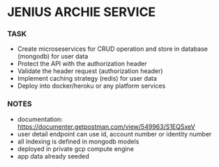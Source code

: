 # JENIUS ARCHIE SERVICE

### TASK
  - Create microseservices for CRUD operation and store in database (mongodb) for user data
  - Protect the API with the authorization header
  - Validate the header request (authorization header)
  - Implement caching strategy (redis) for user data
  - Deploy into docker/heroku or any platform services
  

### NOTES
- documentation: https://documenter.getpostman.com/view/549963/S1EQSxeV
- user detail endpoint can use id, account number or identity number
- all indexing is defined in mongodb models
- deployed in private gcp compute engine
- app data already seeded